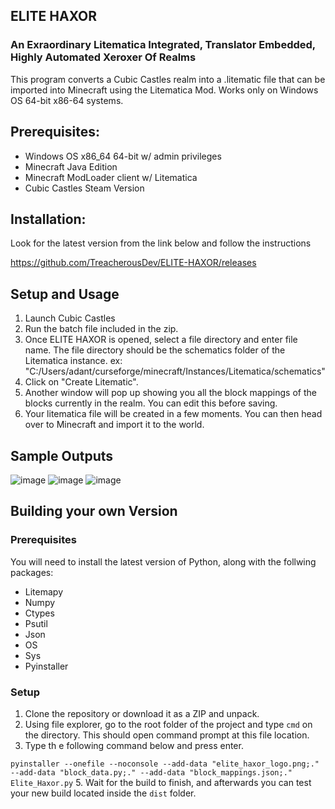 ## ELITE HAXOR
### An Exraordinary Litematica Integrated, Translator Embedded, Highly Automated Xeroxer Of Realms
This program converts a Cubic Castles realm into a .litematic file that can be imported into Minecraft using the Litematica Mod. Works only on Windows OS 64-bit x86-64 systems.

## Prerequisites:
- Windows OS x86_64 64-bit w/ admin privileges
- Minecraft Java Edition
- Minecraft ModLoader client w/ Litematica
- Cubic Castles Steam Version

## Installation:
Look for the latest version from the link below and follow the instructions

https://github.com/TreacherousDev/ELITE-HAXOR/releases

## Setup and Usage
1. Launch Cubic Castles
2. Run the batch file included in the zip.
3. Once ELITE HAXOR is opened, select a file directory and enter file name. The file directory should be the schematics folder of the Litematica instance. ex: "C:/Users/adant/curseforge/minecraft/Instances/Litematica/schematics"
4. Click on "Create Litematic".
5. Another window will pop up showing you all the block mappings of the blocks currently in the realm. You can edit this before saving.
6. Your litematica file will be created in a few moments. You can then head over to Minecraft and import it to the world.

## Sample Outputs
![image](https://github.com/user-attachments/assets/6d05b286-5e61-4122-9b26-4cdfbb49f124)
![image](https://github.com/user-attachments/assets/4d0052ce-e6ba-4f33-9209-a37920c77fb3)
![image](https://github.com/user-attachments/assets/1c5f899f-8fc1-4f21-9a36-6281a0ebac53)

## Building your own Version
### Prerequisites
You will need to install the latest version of Python, along with the follwing packages:
- Litemapy
- Numpy
- Ctypes
- Psutil
- Json
- OS
- Sys
- Pyinstaller

### Setup
1. Clone the repository or download it as a ZIP and unpack.
2. Using file explorer, go to the root folder of the project and type `cmd` on the directory. This should open command prompt at this file location.
3. Type th e following command below and press enter.

```pyinstaller --onefile --noconsole --add-data "elite_haxor_logo.png;." --add-data "block_data.py;." --add-data "block_mappings.json;." Elite_Haxor.py```
5. Wait for the build to finish, and afterwards you can test your new build located inside the `dist` folder.
